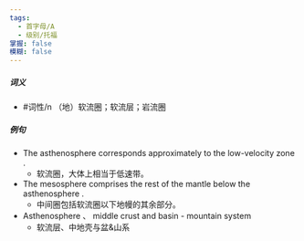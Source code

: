 ```yaml
---
tags:
  - 首字母/A
  - 级别/托福
掌握: false
模糊: false
---
```

##### 词义
- #词性/n  （地）软流圈；软流层；岩流圈
##### 例句
- The asthenosphere corresponds approximately to the low-velocity zone .
	- 软流圈，大体上相当于低速带。
- The mesosphere comprises the rest of the mantle below the asthenosphere .
	- 中间圈包括软流圈以下地幔的其余部分。
- Asthenosphere 、 middle crust and basin - mountain system
	- 软流层、中地壳与盆&山系
